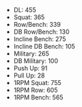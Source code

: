 * DL: 455
*  Squat: 365
*  Row/Bench: 339
*  DB Row/Bench: 130
*  Incline Bench: 275
*  Incline DB Bench: 105
*  Military: 265
*  DB Military: 100
*  Push Up: 91
*  Pull Up: 28
*  1RPM Squat: 755
*  1RPM Row: 605
*  1RPM Bench: 565
